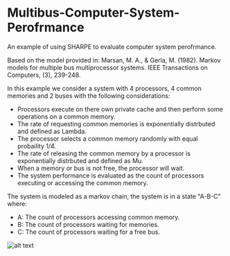 # Multibus-Computer-System-Perofrmance
An example of using SHARPE to evaluate computer system perofrmance.

Based on the model provided in: Marsan, M. A., & Gerla, M. (1982). Markov models for multiple bus multiprocessor systems. IEEE Transactions on Computers, (3), 239-248.

In this example we consider a system with 4 processors, 4 common memories and 2 buses with the following considerations:
* Processors execute on there own private cache and then perform some operations on a common memory.
* The rate of requesting common memories is exponentially distrbuted and defined as Lambda.
* The processor selects a common memory randomly with equal probaility 1/4.
* The rate of releasing the common memory by a processor is exponentially distrbuted and defined as Mu.
* When a memory or bus is not free, the processor will wait.
* The system performance is evaluated as the count of processors executing or accessing the common memory.

The system is modeled as a markov chain, the system is in a state "A-B-C" where:
+ A: The count of processors accessing common memory.
+ B: The count of processors waiting for memories.
+ C: The count of processors waiting for a free bus.

![alt text](Multibus-Computer-System-Perofrmance-/img/MarkovChain442.PNG)


